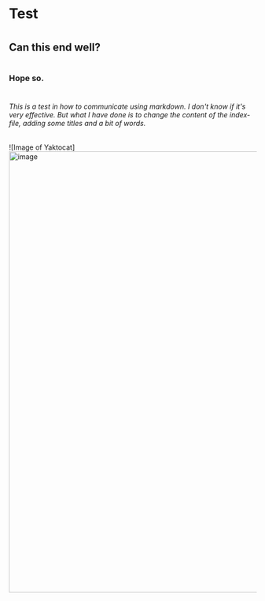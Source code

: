 # Test
# <h2> Can this end well? 
# <h3> Hope so. 
# <h6> This is a test in how to communicate using markdown. I don't know if it's very effective. But what I have done is to change the content of the index-file, adding some titles and a bit of words. 

![Image of Yaktocat] <img width="896" height="896" alt="image" src="https://github.com/user-attachments/assets/ba90879e-62a9-40e4-b3ba-a4a88c1c1c3c" />
